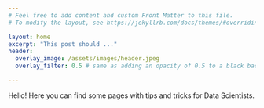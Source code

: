 ```yaml
---
# Feel free to add content and custom Front Matter to this file.
# To modify the layout, see https://jekyllrb.com/docs/themes/#overriding-theme-defaults

layout: home
excerpt: "This post should ..."
header:
  overlay_image: /assets/images/header.jpeg
  overlay_filter: 0.5 # same as adding an opacity of 0.5 to a black background
 
---
```


Hello! Here you can find some pages with tips and tricks for Data Scientists.